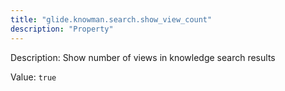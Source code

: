 ```yaml
---
title: "glide.knowman.search.show_view_count"
description: "Property"
---
```


Description: Show number of views in knowledge search results

Value: `true`